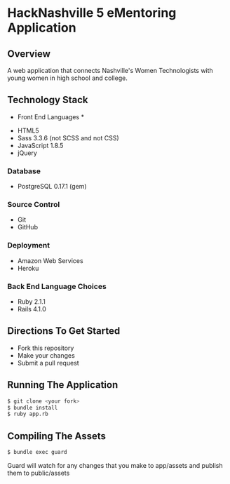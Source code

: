 HackNashville 5 eMentoring Application
==========

Overview
---------------------
A web application that connects Nashville's Women Technologists with young women in high school and college.

Technology Stack
---------------------

* Front End Languages *
- HTML5
- Sass 3.3.6 (not SCSS and not CSS)
- JavaScript 1.8.5
- jQuery

### Database
- PostgreSQL 0.17.1 (gem)

### Source Control
- Git
- GitHub

### Deployment
- Amazon Web Services
- Heroku

### Back End Language Choices
- Ruby 2.1.1
- Rails 4.1.0

Directions To Get Started
---------------------
- Fork this repository
- Make your changes
- Submit a pull request

Running The Application
---------------------
````bash
$ git clone <your fork>
$ bundle install
$ ruby app.rb
````

Compiling The Assets
---------------------

````bash
$ bundle exec guard
````

Guard will watch for any changes that you make to app/assets and publish them to public/assets


